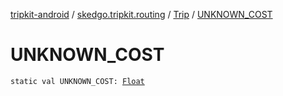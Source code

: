 [tripkit-android](../../index.md) / [skedgo.tripkit.routing](../index.md) / [Trip](index.md) / [UNKNOWN_COST](./-u-n-k-n-o-w-n_-c-o-s-t.md)

# UNKNOWN_COST

`static val UNKNOWN_COST: `[`Float`](https://kotlinlang.org/api/latest/jvm/stdlib/kotlin/-float/index.html)